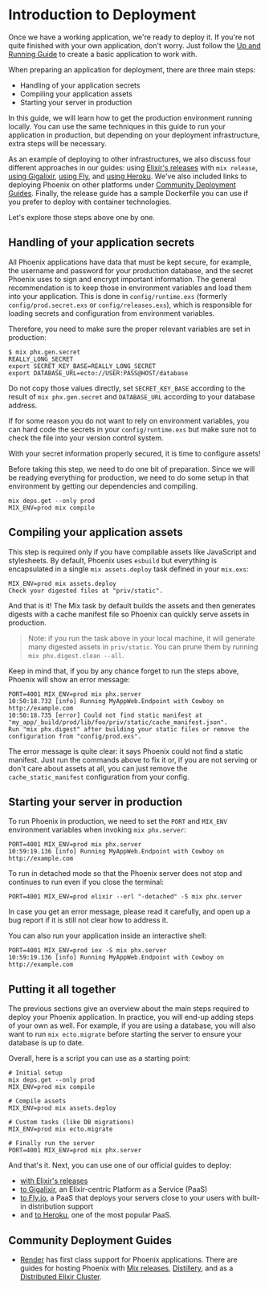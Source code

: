 # Introduction to Deployment

Once we have a working application, we're ready to deploy it.
If you're not quite finished with your own application, don't worry.
Just follow the [Up and Running Guide](up_and_running.html) to create a basic application to work with.

When preparing an application for deployment, there are three main steps:

- Handling of your application secrets
- Compiling your application assets
- Starting your server in production

In this guide, we will learn how to get the production environment running locally.
You can use the same techniques in this guide to run your application in production, but depending on your deployment infrastructure, extra steps will be necessary.

As an example of deploying to other infrastructures, we also discuss four different approaches in our guides: using [Elixir's releases](releases.html) with `mix release`, [using Gigalixir](gigalixir.html), [using Fly](fly.html), and [using Heroku](heroku.html).
We've also included links to deploying Phoenix on other platforms under [Community Deployment Guides](/deployment.md#community-deployment-guides).
Finally, the release guide has a sample Dockerfile you can use if you prefer to deploy with container technologies.

Let's explore those steps above one by one.

## Handling of your application secrets

All Phoenix applications have data that must be kept secure, for example, the username and password for your production database, and the secret Phoenix uses to sign and encrypt important information.
The general recommendation is to keep those in environment variables and load them into your application.
This is done in `config/runtime.exs` (formerly `config/prod.secret.exs` or `config/releases.exs`), which is responsible for loading secrets and configuration from environment variables.

Therefore, you need to make sure the proper relevant variables are set in production:

```shell
$ mix phx.gen.secret
REALLY_LONG_SECRET
export SECRET_KEY_BASE=REALLY_LONG_SECRET
export DATABASE_URL=ecto://USER:PASS@HOST/database
```

Do not copy those values directly, set `SECRET_KEY_BASE` according to the result of `mix phx.gen.secret` and `DATABASE_URL` according to your database address.

If for some reason you do not want to rely on environment variables, you can hard code the secrets in your `config/runtime.exs` but make sure not to check the file into your version control system.

With your secret information properly secured, it is time to configure assets!

Before taking this step, we need to do one bit of preparation.
Since we will be readying everything for production, we need to do some setup in that environment by getting our dependencies and compiling.

```shell
mix deps.get --only prod
MIX_ENV=prod mix compile
```

## Compiling your application assets

This step is required only if you have compilable assets like JavaScript and stylesheets.
By default, Phoenix uses `esbuild` but everything is encapsulated in a single `mix assets.deploy` task defined in your `mix.exs`:

```shell
MIX_ENV=prod mix assets.deploy
Check your digested files at "priv/static".
```

And that is it! The Mix task by default builds the assets and then generates digests with a cache manifest file so Phoenix can quickly serve assets in production.

> Note: if you run the task above in your local machine, it will generate many digested assets in `priv/static`.
> You can prune them by running `mix phx.digest.clean --all`.

Keep in mind that, if you by any chance forget to run the steps above, Phoenix will show an error message:

```shell
PORT=4001 MIX_ENV=prod mix phx.server
10:50:18.732 [info] Running MyAppWeb.Endpoint with Cowboy on http://example.com
10:50:18.735 [error] Could not find static manifest at "my_app/_build/prod/lib/foo/priv/static/cache_manifest.json".
Run "mix phx.digest" after building your static files or remove the configuration from "config/prod.exs".
```

The error message is quite clear: it says Phoenix could not find a static manifest.
Just run the commands above to fix it or, if you are not serving or don't care about assets at all, you can just remove the `cache_static_manifest` configuration from your config.

## Starting your server in production

To run Phoenix in production, we need to set the `PORT` and `MIX_ENV` environment variables when invoking `mix phx.server`:

```shell
PORT=4001 MIX_ENV=prod mix phx.server
10:59:19.136 [info] Running MyAppWeb.Endpoint with Cowboy on http://example.com
```

To run in detached mode so that the Phoenix server does not stop and continues to run even if you close the terminal:

```shell
PORT=4001 MIX_ENV=prod elixir --erl "-detached" -S mix phx.server
```

In case you get an error message, please read it carefully, and open up a bug report if it is still not clear how to address it.

You can also run your application inside an interactive shell:

```shell
PORT=4001 MIX_ENV=prod iex -S mix phx.server
10:59:19.136 [info] Running MyAppWeb.Endpoint with Cowboy on http://example.com
```

## Putting it all together

The previous sections give an overview about the main steps required to deploy your Phoenix application.
In practice, you will end-up adding steps of your own as well.
For example, if you are using a database, you will also want to run `mix ecto.migrate` before starting the server to ensure your database is up to date.

Overall, here is a script you can use as a starting point:

```shell
# Initial setup
mix deps.get --only prod
MIX_ENV=prod mix compile

# Compile assets
MIX_ENV=prod mix assets.deploy

# Custom tasks (like DB migrations)
MIX_ENV=prod mix ecto.migrate

# Finally run the server
PORT=4001 MIX_ENV=prod mix phx.server
```

And that's it.
Next, you can use one of our official guides to deploy:

- [with Elixir's releases](releases.html)
- [to Gigalixir](gigalixir.html), an Elixir-centric Platform as a Service (PaaS)
- [to Fly.io](fly.html), a PaaS that deploys your servers close to your users with built-in distribution support
- and [to Heroku](heroku.html), one of the most popular PaaS.

## Community Deployment Guides

- [Render](https://render.com) has first class support for Phoenix applications.
  There are guides for hosting Phoenix with [Mix releases](https://render.com/docs/deploy-phoenix), [Distillery](https://render.com/docs/deploy-phoenix-distillery), and as a [Distributed Elixir Cluster](https://render.com/docs/deploy-elixir-cluster).
